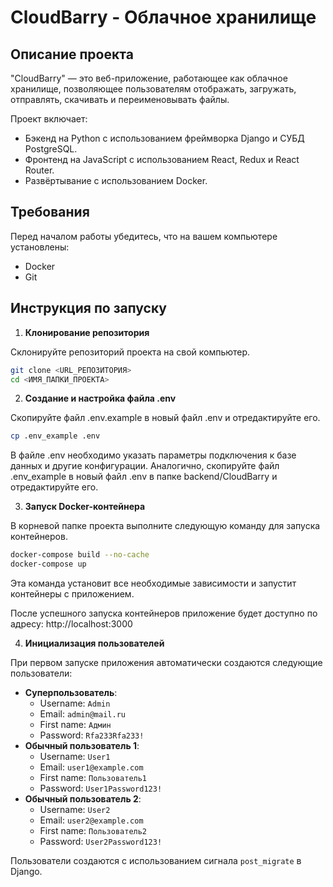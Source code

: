 # CloudBarry - Облачное хранилище

## Описание проекта

"CloudBarry" — это веб-приложение, работающее как облачное хранилище, позволяющее пользователям отображать, загружать, отправлять, скачивать и переименовывать файлы.

Проект включает:
- Бэкенд на Python с использованием фреймворка Django и СУБД PostgreSQL.
- Фронтенд на JavaScript с использованием React, Redux и React Router.
- Развёртывание с использованием Docker.

## Требования

Перед началом работы убедитесь, что на вашем компьютере установлены:
- Docker
- Git

## Инструкция по запуску

1. **Клонирование репозитория**
   
Склонируйте репозиторий проекта на свой компьютер.
```bash
git clone <URL_РЕПОЗИТОРИЯ>
cd <ИМЯ_ПАПКИ_ПРОЕКТА>
```
2. **Создание и настройка файла .env** 
   
Скопируйте файл .env.example в новый файл .env и отредактируйте его.
```bash
cp .env_example .env
```
В файле .env необходимо указать параметры подключения к базе данных и другие конфигурации. Аналогично, скопируйте файл .env_example в новый файл .env в папке backend/CloudBarry и отредактируйте его.

3. **Запуск Docker-контейнера** 
   
В корневой папке проекта выполните следующую команду для запуска контейнеров.
```bash
docker-compose build --no-cache
docker-compose up
```
Эта команда установит все необходимые зависимости и запустит контейнеры с приложением.

После успешного запуска контейнеров приложение будет доступно по адресу: http://localhost:3000

4. **Инициализация пользователей**

При первом запуске приложения автоматически создаются следующие пользователи:

- **Суперпользователь**:
  - Username: `Admin`
  - Email: `admin@mail.ru`
  - First name: `Админ`
  - Password: `Rfa233Rfa233!`
- **Обычный пользователь 1**:
  - Username: `User1`
  - Email: `user1@example.com`
  - First name: `Пользователь1`
  - Password: `User1Password123!`
- **Обычный пользователь 2**:
  - Username: `User2`
  - Email: `user2@example.com`
  - First name: `Пользователь2`
  - Password: `User2Password123!`

Пользователи создаются с использованием сигнала `post_migrate` в Django.


